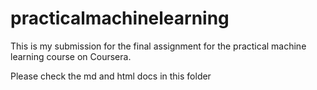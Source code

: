 # practicalmachinelearning

This is my submission for the final assignment for the practical machine learning course on Coursera.

Please check the md and html docs in this folder
